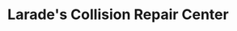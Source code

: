 ---
title: "Larade's Collision Repair Center"
url: /woburn/larades-collision-repair-center/
shop: car repair
---